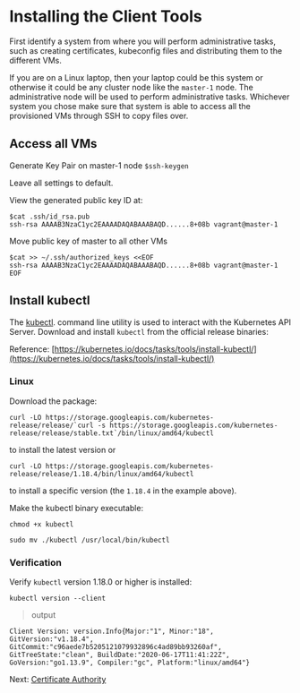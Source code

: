 # Installing the Client Tools

First identify a system from where you will perform administrative tasks, such as creating certificates, kubeconfig files and distributing them to the different VMs.

If you are on a Linux laptop, then your laptop could be this system or otherwise it could be any cluster node like the `master-1` node. The administrative node will be used to perform administrative tasks. Whichever system you chose make sure that system is able to access all the provisioned VMs through SSH to copy files over.

## Access all VMs

Generate Key Pair on master-1 node
`$ssh-keygen`

Leave all settings to default.

View the generated public key ID at:

```
$cat .ssh/id_rsa.pub
ssh-rsa AAAAB3NzaC1yc2EAAAADAQABAAABAQD......8+08b vagrant@master-1
```

Move public key of master to all other VMs

```
$cat >> ~/.ssh/authorized_keys <<EOF
ssh-rsa AAAAB3NzaC1yc2EAAAADAQABAAABAQD......8+08b vagrant@master-1
EOF
```


## Install kubectl

The [kubectl](https://kubernetes.io/docs/tasks/tools/install-kubectl). command line utility is used to interact with the Kubernetes API Server. Download and install `kubectl` from the official release binaries:

Reference: [https://kubernetes.io/docs/tasks/tools/install-kubectl/](https://kubernetes.io/docs/tasks/tools/install-kubectl/)

### Linux
Download the package:
```
curl -LO https://storage.googleapis.com/kubernetes-release/release/`curl -s https://storage.googleapis.com/kubernetes-release/release/stable.txt`/bin/linux/amd64/kubectl
```
to install the latest version or

```
curl -LO https://storage.googleapis.com/kubernetes-release/release/1.18.4/bin/linux/amd64/kubectl

```
to install a specific version (the `1.18.4` in the example above).

Make the kubectl binary executable:

```
chmod +x kubectl
```

```
sudo mv ./kubectl /usr/local/bin/kubectl
```

### Verification

Verify `kubectl` version 1.18.0 or higher is installed:

```
kubectl version --client
```

> output

```
Client Version: version.Info{Major:"1", Minor:"18", GitVersion:"v1.18.4", GitCommit:"c96aede7b5205121079932896c4ad89bb93260af", GitTreeState:"clean", BuildDate:"2020-06-17T11:41:22Z", GoVersion:"go1.13.9", Compiler:"gc", Platform:"linux/amd64"}

```

Next: [Certificate Authority](04-certificate-authority.md)
